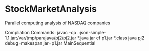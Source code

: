 # StockMarketAnalysis
Parallel computing analysis of NASDAQ companies

Compliation Commands:
javac -cp .:json-simple-1.1.jar:/var/tmp/parajava/pj2/pj2.jar *.java
jar cf p1.jar *.class
java pj2 debug=makespan jar=p1.jar MainSequential
